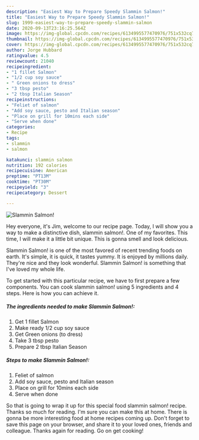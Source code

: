 ```yaml
---
description: "Easiest Way to Prepare Speedy Slammin Salmon!"
title: "Easiest Way to Prepare Speedy Slammin Salmon!"
slug: 1999-easiest-way-to-prepare-speedy-slammin-salmon
date: 2020-09-13T23:16:25.564Z
image: https://img-global.cpcdn.com/recipes/6134995577470976/751x532cq70/slammin-salmon-recipe-main-photo.jpg
thumbnail: https://img-global.cpcdn.com/recipes/6134995577470976/751x532cq70/slammin-salmon-recipe-main-photo.jpg
cover: https://img-global.cpcdn.com/recipes/6134995577470976/751x532cq70/slammin-salmon-recipe-main-photo.jpg
author: Jorge Hubbard
ratingvalue: 4.5
reviewcount: 21040
recipeingredient:
- "1 fillet Salmon"
- "1/2 cup soy sauce"
- " Green onions to dress"
- "3 tbsp pesto"
- "2 tbsp Italian Season"
recipeinstructions:
- "Feliet of salmon"
- "Add soy sauce, pesto and Italian season"
- "Place on grill for 10mins each side"
- "Serve when done"
categories:
- Recipe
tags:
- slammin
- salmon

katakunci: slammin salmon 
nutrition: 192 calories
recipecuisine: American
preptime: "PT13M"
cooktime: "PT30M"
recipeyield: "3"
recipecategory: Dessert

---
```



![Slammin Salmon!](https://img-global.cpcdn.com/recipes/6134995577470976/751x532cq70/slammin-salmon-recipe-main-photo.jpg)

Hey everyone, it's Jim, welcome to our recipe page. Today, I will show you a way to make a distinctive dish, slammin salmon!. One of my favorites. This time, I will make it a little bit unique. This is gonna smell and look delicious.



Slammin Salmon! is one of the most favored of recent trending foods on earth. It's simple, it is quick, it tastes yummy. It is enjoyed by millions daily. They're nice and they look wonderful. Slammin Salmon! is something that I've loved my whole life.


To get started with this particular recipe, we have to first prepare a few components. You can cook slammin salmon! using 5 ingredients and 4 steps. Here is how you can achieve it.

<!--inarticleads1-->

##### The ingredients needed to make Slammin Salmon!:

1. Get 1 fillet Salmon
1. Make ready 1/2 cup soy sauce
1. Get  Green onions (to dress)
1. Take 3 tbsp pesto
1. Prepare 2 tbsp Italian Season




<!--inarticleads2-->

##### Steps to make Slammin Salmon!:

1. Feliet of salmon
1. Add soy sauce, pesto and Italian season
1. Place on grill for 10mins each side
1. Serve when done




So that is going to wrap it up for this special food slammin salmon! recipe. Thanks so much for reading. I'm sure you can make this at home. There is gonna be more interesting food at home recipes coming up. Don't forget to save this page on your browser, and share it to your loved ones, friends and colleague. Thanks again for reading. Go on get cooking!
